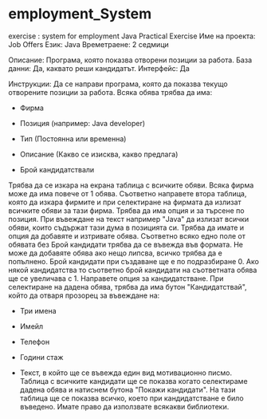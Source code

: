# employment_System
exercise : system for employment 
Java Practical Exercise
Име на проекта: Job Offers
Език: Java
Времетраене: 2 седмици

Описание: Програма, която показва отворени позиции за работа.
База данни: Да, каквато реши кандидатът.
Интерфейс: Да

Инструкции:
Да се направи програма, която да показва текущо отворените позиции за работа. Всяка
обява трябва да има:
- Фирма

- Позиция (например: Java developer)
- Тип (Постоянна или временна)
- Описание (Какво се изисква, какво предлага)
- Брой кандидатствали

Трябва да се изкара на екрана таблица с всичките обяви. Всяка фирма може да има повече
от 1 обява. Съответно направете втора таблица, която да изкара фирмите и при
селектиране на фирмата да излизат всичките обяви за тази фирма. Трябва да има опция и
за търсене по позиция. При въвеждане на текст например "Java" да излизат всички обяви,
които съдържат тази дума в позицията си. Трябва да имате и опция да добавяте и
изтривате обява. Съответно всяко едно поле от обявата без Брой кандидати трябва да се
въвежда във формата. Не може да добавяте обява ако нещо липсва, всичко трябва да е
попълнено. Брой кандидати при създаване ще е по подразбиране 0. Ако някой
кандидатства то съответно брой кандидати на съответната обява ще се увеличава с 1.
Направете опция за кандидатстване. При селектиране на дадена обява, трябва да има
бутон "Кандидатствай", който да отваря прозорец за въвеждане на:
- Три имена

- Имейл

- Телефон

- Години стаж

- Текст, в който ще се въвежда един вид мотивационно писмо.
Таблица с всичките кандидати ще се показва когато селектираме дадена обява и натиснем
бутона "Покажи кандидати". На тази таблица ще се показва всичко, което при
кандидатстване е било въведено.
Имате право да използвате всякакви библиотеки.
